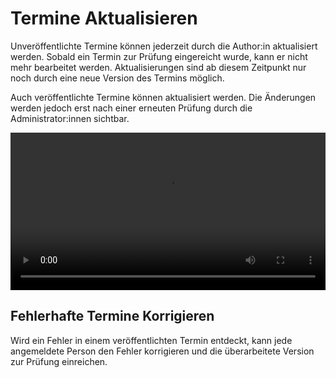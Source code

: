 # Termine Aktualisieren

Unveröffentlichte Termine können jederzeit durch die Author\:in aktualisiert werden. Sobald ein Termin zur Prüfung eingereicht wurde, kann er nicht mehr bearbeitet werden. Aktualisierungen sind ab diesem Zeitpunkt nur noch durch eine neue Version des Termins möglich.

Auch veröffentlichte Termine können aktualisiert werden. Die Änderungen werden jedoch erst nach einer erneuten Prüfung durch die Administrator\:innen sichtbar.

<video controls="true" width="100%" allowFullScreen="true" autoPlay loop>
    <source src={require('./images/versions.mp4').default} type="video/mp4" />
</video>

## Fehlerhafte Termine Korrigieren

Wird ein Fehler in einem veröffentlichten Termin entdeckt, kann jede angemeldete Person den Fehler korrigieren und die überarbeitete Version zur Prüfung einreichen.